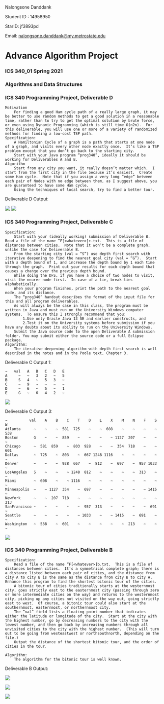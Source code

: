 Nalongsone Danddank 

Student ID : 14958950 

StarID: jf3893pd 

Email: nalongsone.danddank@my.metrostate.edu 


# Advance Algorithm Project
### ICS 340_01 Spring 2021
### Algorithms and Data Structures 

### ICS 340 Programming Project, Deliverable D
    Motivation
        For finding a good Ham cycle path of a really large graph, it may be better to use random methods to get a good solution in a reasonable time, rather than to try to get the optimal solution by brute force, or even using Dynamic Programming (which is still time O(n2n).  For this deliverable, you will use one or more of a variety of randomized methods for finding a low-cost TSP path.
    Specification:	
        A Hamiltonian Cycle of a graph is a path that starts at one node of a graph, and visits every other node exactly once.  It’s like a TSP problem except that you don’t go back to the starting city.
        Start with your Java program “prog340”, ideally it should be working for Deliverables A and B.
    Algorithm
        Start from any city you want, it really doesn’t matter which.  I start from the first city in the file because it’s easiest.  Create some Ham cycle.  Note that if you assign a very long “edge” between each pair of Nodes with no edge between them, as I suggest above, you are guaranteed to have some Ham cycle.
        Using the techniques of local search, try to find a better tour.

Deliverable D Output:

![](img/DelivD_screenshot1.png?raw=true)
![](img/DelivD_screenshot2.png?raw=true)


### ICS 340 Programming Project, Deliverable C
    Specification:	
        Start with your (ideally working) submission of Deliverable B.  Read a file of the name “F[<whatever>]c.txt.  This is a file of distances between cities.  Note that it won’t be a complete graph, unlike the case for Deliverable B.
        From the starting city (val = “S”) use depth first search with iterative deepening to find the nearest goal city (val = “G”).  Start with a depth bound of 1, and increase the depth bound by 1 each time through the graph.  Print out your results for each depth bound that causes a change over the previous depth bound.  
        While doing the DFS, if you have a choice of two nodes to visit, visit the nearer node first.  In case of a tie, break ties alphabetically.
        When your program finishes, print the path to the nearest goal node, and its distance.
        The “prog340” handout describes the format of the input file for this and all program deliverables.
        As will always be the case in this class, the program must be written in Java and must run on the University Windows computer systems.  To ensure this I strongly recommend that you:
            1.Use only Oracle Java 13 SE and earlier constructs, and 
            2.Test it on the University systems before submission if you have any doubts about its ability to run on the University Windows.  
        Submit the Java source code to the open Deliverable A submission folder. You may submit either the source code or a full Eclipse package.
    Algorithm:
        The iterative deepening algorithm with depth first search is well described in the notes and in the Poole text, Chapter 3.

Deliverable C Output 1:

    ~   val   A   B   C   D   E 
    A     ~   ~   3   2   ~   5
    B     S   4   ~   5   3   ~
    C     ~   9   ~   ~   ~   ~
    D     ~   6   ~   5   ~   1
    E     G   ~   6   4   2   ~

![](img/Picture1.png?raw=true)


Deliverable C Output 3:

    ~          val    A    B    C    T    D    L    X    M    N    F    S    W
    Atlanta      ~    ~    ~  581  725    ~    ~  608    ~    ~    ~    ~  538
    Boston       G    ~    ~  859    ~    ~    ~    ~ 1127  207    ~    ~    ~
    Chicago      ~  581  859    ~  803  928    ~    ~  354  718    ~    ~  601
    Dallas       ~  725    ~  803    ~  667 1248 1116    ~    ~    ~    ~    ~
    Denver       ~    ~    ~  928  667    ~  812    ~  697    ~  957 1033    ~
    LosAngeles   S    ~    ~    ~ 1248  812    ~    ~    ~    ~  313    ~    ~
    Miami        ~  608    ~    ~ 1116    ~    ~    ~    ~    ~    ~    ~    ~
    Minneapolis  ~    ~ 1127  354    ~  697    ~    ~    ~    ~    ~ 1415    ~
    NewYork      ~    ~  207  718    ~    ~    ~    ~    ~    ~    ~    ~  213
    SanFrancisco ~    ~    ~    ~    ~  957  313    ~    ~    ~    ~  691    ~
    Seattle      ~    ~    ~    ~    ~ 1033    ~    ~ 1415    ~  691    ~    ~
    Washington   ~  538    ~  601    ~    ~    ~    ~    ~  213    ~    ~    ~

![](img/Picture2.png?raw=true)

### ICS 340 Programming Project, Deliverable B
    Specification:	
        Read a file of the name “F[<whatever>]b.txt.  This is a file of distances between cities.  It’s a symmetrical complete graph; there is a distance listed between each pair of cities, and the distance from city A to city B is the same as the distance from city B to city A. Enhance this program to find the shortest bitonic tour of the cities.
        A bitonic tour of cities traditionally starts at the westernmost city, goes strictly east to the easternmost city (passing through zero or more intermediate cities on the way) and returns to the westernmost city, picking up any cities not visited on the way out, going strictly east to west.  Of course, a bitonic tour could also start at the southernmost, easternmost, or northernmost city.  
        The “val” field lists a floating point number that indicates either the latitude or longitude of the city.  Start at the city with the highest number, go by decreasing numbers to the city with the lowest number, and then go back by increasing numbers through all unvisited cities to the city with the highest number.  (This will turn out to be going from westeastwest or northsouthnorth, depending on the file.)
        Output the distance of the shortest bitonic tour, and the order of cities in the tour. 
        
    Algorithm:
        The algorithm for the bitonic tour is well known. 

Deliverable B Output:

![](img/DelivB_screenshot1.png?raw=true)

![](img/DelivB_screenshot2.png?raw=true)

![](img/DelivB_screenshot3.png?raw=true)
